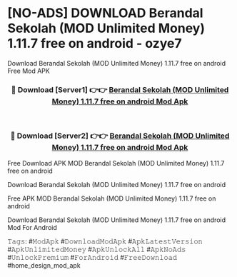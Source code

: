 # [NO-ADS] DOWNLOAD Berandal Sekolah (MOD Unlimited Money) 1.11.7 free on android - ozye7
Download Berandal Sekolah (MOD Unlimited Money) 1.11.7 free on android Free Mod APK

<div align="center">
<h3>🔴 Download [Server1] 👉👉 <a href="https://apk-comot.site?title=Berandal_Sekolah_(MOD_Unlimited_Money)_1.11.7_free_on_android">Berandal Sekolah (MOD Unlimited Money) 1.11.7 free on android Mod Apk</a></h3><br>

<h3>🔴 Download [Server2] 👉👉 <a href="https://apk-comot.site?title=Berandal_Sekolah_(MOD_Unlimited_Money)_1.11.7_free_on_android">Berandal Sekolah (MOD Unlimited Money) 1.11.7 free on android Mod Apk</a></h3>
</div>


Free Download APK MOD Berandal Sekolah (MOD Unlimited Money) 1.11.7 free on android

Download Berandal Sekolah (MOD Unlimited Money) 1.11.7 free on android 

Free APK MOD Berandal Sekolah (MOD Unlimited Money) 1.11.7 free on android 

Download Berandal Sekolah (MOD Unlimited Money) 1.11.7 free on android Mod For Android

𝚃𝚊𝚐𝚜: #𝙼𝚘𝚍𝙰𝚙𝚔 #𝙳𝚘𝚠𝚗𝚕𝚘𝚊𝚍𝙼𝚘𝚍𝙰𝚙𝚔 #𝙰𝚙𝚔𝙻𝚊𝚝𝚎𝚜𝚝𝚅𝚎𝚛𝚜𝚒𝚘𝚗 #𝙰𝚙𝚔𝚄𝚗𝚕𝚒𝚖𝚒𝚝𝚎𝚍𝙼𝚘𝚗𝚎𝚢 #𝙰𝚙𝚔𝚄𝚗𝚕𝚘𝚌𝚔𝙰𝚕𝚕 #𝙰𝚙𝚔𝙽𝚘𝙰𝚍𝚜 #𝚄𝚗𝚕𝚘𝚌𝚔𝙿𝚛𝚎𝚖𝚒𝚞𝚖 #𝙵𝚘𝚛𝙰𝚗𝚍𝚛𝚘𝚒𝚍 #𝙵𝚛𝚎𝚎𝙳𝚘𝚠𝚗𝚕𝚘𝚊𝚍 #home_design_mod_apk